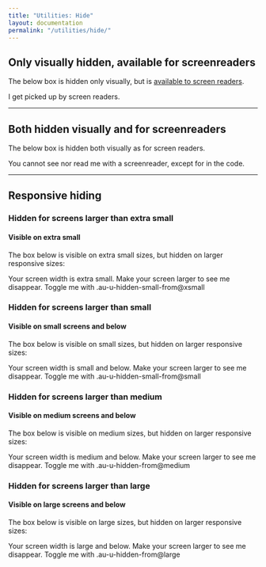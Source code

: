 ```yaml
---
title: "Utilities: Hide"
layout: documentation
permalink: "/utilities/hide/"
---
```


<div class="au-c-content">

## Only visually hidden, available for screenreaders
The below box is hidden only visually, but is <a href="http://snook.ca/archives/html_and_css/hiding-content-for-accessibility" target="_blank" rel="noopener">available to screen readers</a>.

<div class="au-o-box au-d-component au-u-hidden-visually">
  <p>I get picked up by screen readers.</p>
</div>

<hr>

## Both hidden visually and for screenreaders
The below box is hidden both visually as for screen readers.

<div class="au-o-box au-d-component au-u-hidden">
  <p>You cannot see nor read me with a screenreader, except for in the code.</p>
</div>

<hr>

## Responsive hiding

### Hidden for screens larger than extra small
#### Visible on extra small

The box below is visible on extra small sizes, but hidden on larger responsive sizes:
<div class="au-o-box au-d-component au-u-hidden-from@xsmall">
  <p>Your screen width is extra small. Make your screen larger to see me disappear. Toggle me with .au-u-hidden-small-from@xsmall</p>
</div>

### Hidden for screens larger than small
#### Visible on small screens and below

The box below is visible on small sizes, but hidden on larger responsive sizes:
<div class="au-o-box au-d-component au-u-hidden-from@small">
  <p>Your screen width is small and below. Make your screen larger to see me disappear. Toggle me with .au-u-hidden-small-from@small</p>
</div>

### Hidden for screens larger than medium
#### Visible on medium screens and below

The box below is visible on medium sizes, but hidden on larger responsive sizes:
<div class="au-o-box au-d-component au-u-hidden-from@medium">
  <p>Your screen width is medium and below. Make your screen larger to see me disappear. Toggle me with .au-u-hidden-from@medium</p>
</div>

### Hidden for screens larger than large
#### Visible on large screens and below

The box below is visible on large sizes, but hidden on larger responsive sizes:
<div class="au-o-box au-d-component au-u-hidden-from@large">
  <p>Your screen width is large and below. Make your screen larger to see me disappear. Toggle me with .au-u-hidden-from@large</p>
</div>

</div>

